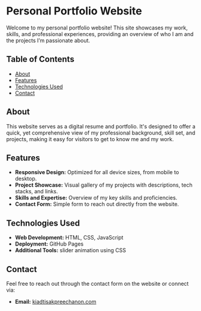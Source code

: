 # Personal Portfolio Website

Welcome to my personal portfolio website! This site showcases my work, skills, and professional experiences, providing an overview of who I am and the projects I’m passionate about.

## Table of Contents

- [About](#about)
- [Features](#features)
- [Technologies Used](#technologies-used)
- [Contact](#contact)

## About

This website serves as a digital resume and portfolio. It's designed to offer a quick, yet comprehensive view of my professional background, skill set, and projects, making it easy for visitors to get to know me and my work.

## Features

- **Responsive Design:** Optimized for all device sizes, from mobile to desktop.
- **Project Showcase:** Visual gallery of my projects with descriptions, tech stacks, and links.
- **Skills and Expertise:** Overview of my key skills and proficiencies.
- **Contact Form:** Simple form to reach out directly from the website.

## Technologies Used

- **Web Development:** HTML, CSS, JavaScript
- **Deployment:** GitHub Pages
- **Additional Tools:** slider animation using CSS

## Contact

Feel free to reach out through the contact form on the website or connect via:
- **Email:** [kiadtisakpreechanon.com](mailto:kiadtisakpreechanon.com)
